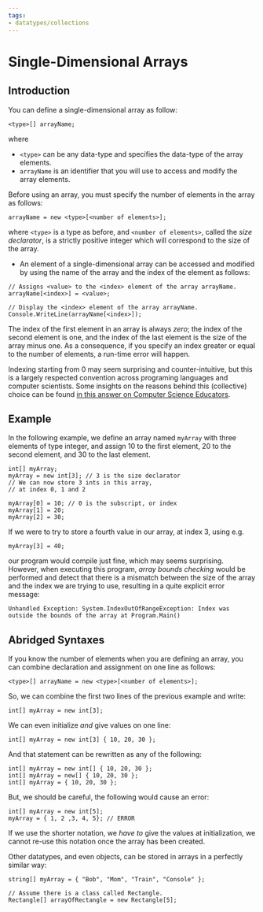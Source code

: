 ```yaml
---
tags:
- datatypes/collections
---
```


# Single-Dimensional Arrays

## Introduction

You can define a single-dimensional array as follow:

```
<type>[] arrayName;
```

where

- `<type>` can be any data-type and specifies the data-type of the array elements.
- `arrayName` is an identifier that you will use to access and modify the array elements.

Before using an array, you must specify the number of elements in the array as follows:

```
arrayName = new <type>[<number of elements>];
```

where `<type>` is a type as before, and `<number of elements>`, called the _size declarator_, is a strictly positive integer which will correspond to the size of the array.

- An element of a single-dimensional array can be accessed and modified by using the name of the array and the index of the element as follows:

```
// Assigns <value> to the <index> element of the array arrayName.
arrayName[<index>] = <value>; 

// Display the <index> element of the array arrayName.
Console.WriteLine(arrayName[<index>]);
```

The index of the first element in an array is always _zero_; the index of the second element is one, and the index of the last element is the size of the array minus one.
As a consequence, if you specify an index greater or equal to the number of elements, a run-time error will happen.

Indexing starting from 0 may seem surprising and counter-intuitive, but this is a largely respected convention across programing languages and computer scientists. Some insights on the reasons behind this (collective) choice can be found [in this answer on Computer Science Educators](https://cseducators.stackexchange.com/a/5026).

## Example

In the following example, we define an array named `myArray` with three elements of type integer, and assign 10 to the first element, 20 to the second element, and 30 to the last element.

```
int[] myArray;
myArray = new int[3]; // 3 is the size declarator
// We can now store 3 ints in this array,
// at index 0, 1 and 2

myArray[0] = 10; // 0 is the subscript, or index
myArray[1] = 20;
myArray[2] = 30;
```

If we were to try to store a fourth value in our array, at index 3, using e.g.

```
myArray[3] = 40;
```

our program would compile just fine, which may seems surprising.
However, when executing this program, _array bounds checking_ would be performed and detect that there is a mismatch between the size of the array and the index we are trying to use, resulting in a quite explicit error message:

```text
Unhandled Exception: System.IndexOutOfRangeException: Index was outside the bounds of the array at Program.Main()
```

## Abridged Syntaxes

If you know the number of elements when you are defining an array, you can combine declaration and assignment on one line as follows:

```
<type>[] arrayName = new <type>[<number of elements>];
```

So, we can combine the first two lines of the previous example and write:

```
int[] myArray = new int[3];
```

We can even initialize _and_ give values on one line:

```
int[] myArray = new int[3] { 10, 20, 30 };
```

And that statement can be rewritten as any of the following:

```
int[] myArray = new int[] { 10, 20, 30 };
int[] myArray = new[] { 10, 20, 30 };
int[] myArray = { 10, 20, 30 };
```

But, we should be careful, the following would cause an error:

```
int[] myArray = new int[5];
myArray = { 1, 2 ,3, 4, 5}; // ERROR
```

If we use the shorter notation, we _have to_ give the values at initialization, we cannot re-use this notation once the array has been created.

Other datatypes, and even objects, can be stored in arrays in a perfectly similar way:

```
string[] myArray = { "Bob", "Mom", "Train", "Console" };

// Assume there is a class called Rectangle.
Rectangle[] arrayOfRectangle = new Rectangle[5];  
```
